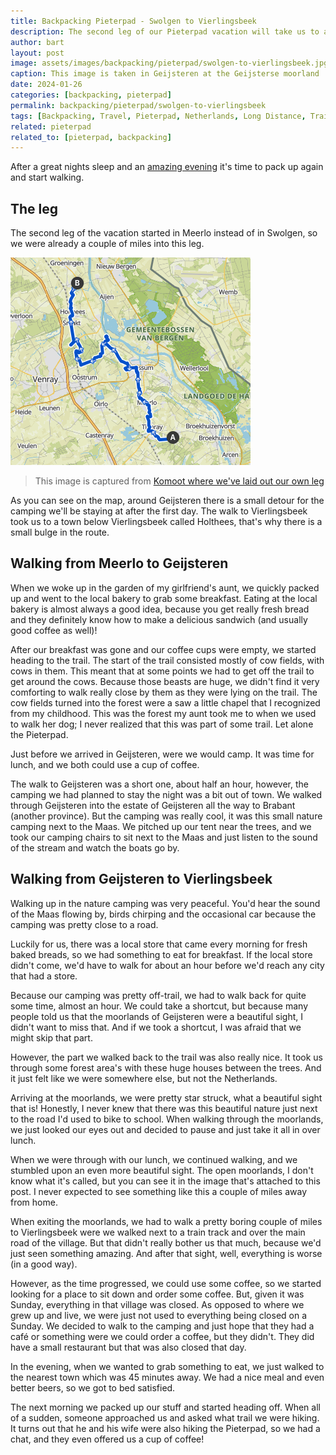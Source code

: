 ```yaml
---
title: Backpacking Pieterpad - Swolgen to Vierlingsbeek
description: The second leg of our Pieterpad vacation will take us to another province. All the way from Swolgen to Vierlingsbeek.
author: bart
layout: post
image: assets/images/backpacking/pieterpad/swolgen-to-vierlingsbeek.jpg
caption: This image is taken in Geijsteren at the Geijsterse moorland
date: 2024-01-26
categories: [backpacking, pieterpad]
permalink: backpacking/pieterpad/swolgen-to-vierlingsbeek
tags: [Backpacking, Travel, Pieterpad, Netherlands, Long Distance, Trail, Swolgen, Geijsteren, Vierlingsbeek]
related: pieterpad
related_to: [pieterpad, backpacking]
---
```


After a great nights sleep and an [amazing evening](./2024-01-19-venlo-to-swolgen.md) it's time to pack up again and start walking. 

## The leg

The second leg of the vacation started in Meerlo instead of in Swolgen, so we were already a couple of miles into this leg.

![The leg we've created for walking from Swolgen to Vierlingsbeek](/assets/images/backpacking/pieterpad/leg-swolgen-to-vierlingsbeek.png)
> This image is captured from [Komoot where we've laid out our own leg](https://www.komoot.com/nl-nl/tour/1258309152)

As you can see on the map, around Geijsteren there is a small detour for the camping we'll be staying at after the first day. The walk to Vierlingsbeek took us to a town below Vierlingsbeek called Holthees, that's why there is a small bulge in the route.

## Walking from Meerlo to Geijsteren

When we woke up in the garden of my girlfriend's aunt, we quickly packed up and went to the local bakery to grab some breakfast. Eating at the local bakery is almost always a good idea, because you get really fresh bread and they definitely know how to make a delicious sandwich (and usually good coffee as well)!

After our breakfast was gone and our coffee cups were empty, we started heading to the trail. The start of the trail consisted mostly of cow fields, with cows in them. This meant that at some points we had to get off the trail to get around the cows. Because those beasts are huge, we didn't find it very comforting to walk really close by them as they were lying on the trail. The cow fields turned into the forest were a saw a little chapel that I recognized from my childhood. This was the forest my aunt took me to when we used to walk her dog; I never realized that this was part of some trail. Let alone the Pieterpad.

Just before we arrived in Geijsteren, were we would camp. It was time for lunch, and we both could use a cup of coffee.

The walk to Geijsteren was a short one, about half an hour, however, the camping we had planned to stay the night was a bit out of town. We walked through Geijsteren into the estate of Geijsteren all the way to Brabant (another province). But the camping was really cool, it was this small nature camping next to the Maas. We pitched up our tent near the trees, and we took our camping chairs to sit next to the Maas and just listen to the sound of the stream and watch the boats go by.

## Walking from Geijsteren to Vierlingsbeek

Walking up in the nature camping was very peaceful. You'd hear the sound of the Maas flowing by, birds chirping and the occasional car because the camping was pretty close to a road.

Luckily for us, there was a local store that came every morning for fresh baked breads, so we had something to eat for breakfast. If the local store didn't come, we'd have to walk for about an hour before we'd reach any city that had a store.

Because our camping was pretty off-trail, we had to walk back for quite some time, almost an hour. We could take a shortcut, but because many people told us that the moorlands of Geijsteren were a beautiful sight, I didn't want to miss that. And if we took a shortcut, I was afraid that we might skip that part.

However, the part we walked back to the trail was also really nice. It took us through some forest area's with these huge houses between the trees. And it just felt like we were somewhere else, but not the Netherlands.

Arriving at the moorlands, we were pretty star struck, what a beautiful sight that is! Honestly, I never knew that there was this beautiful nature just next to the road I'd used to bike to school. When walking through the moorlands, we just looked our eyes out and decided to pause and just take it all in over lunch.

When we were through with our lunch, we continued walking, and we stumbled upon an even more beautiful sight. The open moorlands, I don't know what it's called, but you can see it in the image that's attached to this post. I never expected to see something like this a couple of miles away from home.

When exiting the moorlands, we had to walk a pretty boring couple of miles to Vierlingsbeek were we walked next to a train track and over the main road of the village. But that didn't really bother us that much, because we'd just seen something amazing. And after that sight, well, everything is worse (in a good way).

However, as the time progressed, we could use some coffee, so we started looking for a place to sit down and order some coffee. But, given it was Sunday, everything in that village was closed. As opposed to where we grew up and live, we were just not used to everything being closed on a Sunday. We decided to walk to the camping and just hope that they had a café or something were we could order a coffee, but they didn't. They did have a small restaurant but that was also closed that day.

In the evening, when we wanted to grab something to eat, we just walked to the nearest town which was 45 minutes away. We had a nice meal and even better beers, so we got to bed satisfied.

The next morning we packed up our stuff and started heading off. When all of a sudden, someone approached us and asked what trail we were hiking. It turns out that he and his wife were also hiking the Pieterpad, so we had a chat, and they even offered us a cup of coffee!

